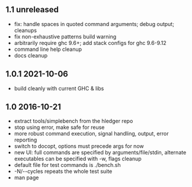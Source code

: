 ## 1.1 unreleased

- fix: handle spaces in quoted command arguments; debug output; cleanups
- fix non-exhaustive patterns build warning
- arbitrarily require ghc 9.6+; add stack configs for ghc 9.6-9.12
- command line help cleanup
- docs cleanup

## 1.0.1 2021-10-06

- build cleanly with current GHC & libs

## 1.0 2016-10-21

- extract tools/simplebench from the hledger repo
- stop using error, make safe for reuse
- more robust command execution, signal handling, output, error reporting
- switch to docopt, options must precede args for now
- new UI: full commands are specified by arguments/file/stdin,
  alternate executables can be specified with -w, flags cleanup
- default file for test commands is ./bench.sh
- -N/--cycles repeats the whole test suite
- man page
